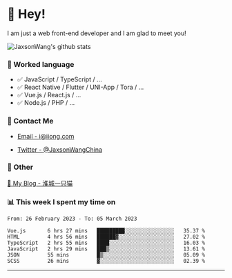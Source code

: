 # 👋 Hey!

I am just a web front-end developer and I am glad to meet you!

![JaxsonWang's github stats](https://github-readme-stats.vercel.app/api?username=JaxsonWang&&show_icons=true&&title_color=1abc9c&&icon_color=1abc9c)


### 📝 Worked language

- ✅ JavaScript / TypeScript / ...
- ✅ React Native / Flutter / UNI-App / Tora / ...
- ✅ Vue.js / React.js / ...
- ✅ Node.js / PHP / ...

### 📮 Contact Me

- [Email - i@iiong.com](mailto:i@iiong.com)

- [Twitter - @JaxsonWangChina](https://twitter.com/JaxsonWangChina)

### 🤪 Other

[📌 My Blog - 淮城一只猫](https://iiong.com)

### 📊 This week I spent my time on

<!--START_SECTION:waka-->

```text
From: 26 February 2023 - To: 05 March 2023

Vue.js       6 hrs 27 mins   █████████░░░░░░░░░░░░░░░░   35.37 %
HTML         4 hrs 56 mins   ██████▓░░░░░░░░░░░░░░░░░░   27.02 %
TypeScript   2 hrs 55 mins   ████░░░░░░░░░░░░░░░░░░░░░   16.03 %
JavaScript   2 hrs 29 mins   ███▒░░░░░░░░░░░░░░░░░░░░░   13.61 %
JSON         55 mins         █▒░░░░░░░░░░░░░░░░░░░░░░░   05.09 %
SCSS         26 mins         ▓░░░░░░░░░░░░░░░░░░░░░░░░   02.39 %
```

<!--END_SECTION:waka-->

---
